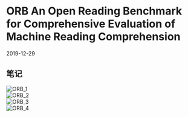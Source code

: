 # ORB An Open Reading Benchmark for Comprehensive Evaluation of Machine Reading Comprehension   
2019-12-29   

## 笔记  
![ORB_1](https://github.com/AutoAVE/Record-Logger/blob/master/图片/00039_DS_ORB_An&#32;Open&#32;Reading&#32;Benchmark&#32;for&#32;Comprehensive&#32;Evaluation&#32;of&#32;Machine&#32;Reading&#32;Comprehension&#32;.png)  
![ORB_2](https://github.com/AutoAVE/Record-Logger/blob/master/图片/00040_DS_ORB数据集文章_2.png)  
![ORB_3](https://github.com/AutoAVE/Record-Logger/blob/master/图片/00041_DS_ORB_数据集_3.png)  
![ORB_4](https://github.com/AutoAVE/Record-Logger/blob/master/图片/00042_DS_ORB数据集_4.png)  